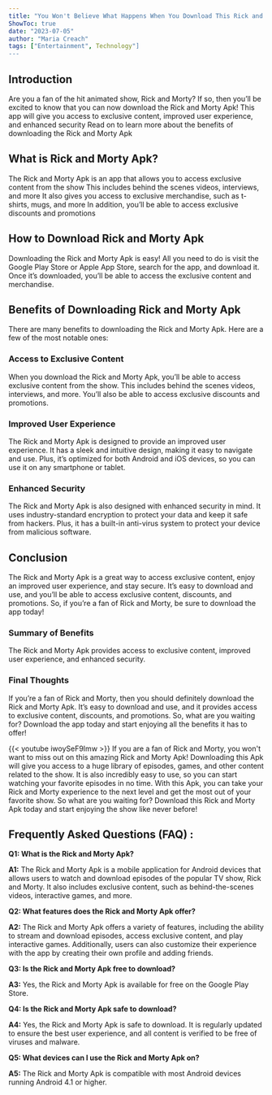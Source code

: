 ```yaml
---
title: "You Won't Believe What Happens When You Download This Rick and Morty Apk!"
ShowToc: true 
date: "2023-07-05"
author: "Maria Creach" 
tags: ["Entertainment", Technology"]
---
```

## Introduction
Are you a fan of the hit animated show, Rick and Morty? If so, then you’ll be excited to know that you can now download the Rick and Morty Apk! This app will give you access to exclusive content, improved user experience, and enhanced security Read on to learn more about the benefits of downloading the Rick and Morty Apk

## What is Rick and Morty Apk?
The Rick and Morty Apk is an app that allows you to access exclusive content from the show This includes behind the scenes videos, interviews, and more It also gives you access to exclusive merchandise, such as t-shirts, mugs, and more In addition, you’ll be able to access exclusive discounts and promotions

## How to Download Rick and Morty Apk
Downloading the Rick and Morty Apk is easy! All you need to do is visit the Google Play Store or Apple App Store, search for the app, and download it. Once it’s downloaded, you’ll be able to access the exclusive content and merchandise.

## Benefits of Downloading Rick and Morty Apk
There are many benefits to downloading the Rick and Morty Apk. Here are a few of the most notable ones:

### Access to Exclusive Content
When you download the Rick and Morty Apk, you’ll be able to access exclusive content from the show. This includes behind the scenes videos, interviews, and more. You’ll also be able to access exclusive discounts and promotions.

### Improved User Experience
The Rick and Morty Apk is designed to provide an improved user experience. It has a sleek and intuitive design, making it easy to navigate and use. Plus, it’s optimized for both Android and iOS devices, so you can use it on any smartphone or tablet.

### Enhanced Security
The Rick and Morty Apk is also designed with enhanced security in mind. It uses industry-standard encryption to protect your data and keep it safe from hackers. Plus, it has a built-in anti-virus system to protect your device from malicious software.

## Conclusion
The Rick and Morty Apk is a great way to access exclusive content, enjoy an improved user experience, and stay secure. It’s easy to download and use, and you’ll be able to access exclusive content, discounts, and promotions. So, if you’re a fan of Rick and Morty, be sure to download the app today!

### Summary of Benefits
The Rick and Morty Apk provides access to exclusive content, improved user experience, and enhanced security. 

### Final Thoughts
If you’re a fan of Rick and Morty, then you should definitely download the Rick and Morty Apk. It’s easy to download and use, and it provides access to exclusive content, discounts, and promotions. So, what are you waiting for? Download the app today and start enjoying all the benefits it has to offer!

{{< youtube iwoySeF9Imw >}} 
If you are a fan of Rick and Morty, you won't want to miss out on this amazing Rick and Morty Apk! Downloading this Apk will give you access to a huge library of episodes, games, and other content related to the show. It is also incredibly easy to use, so you can start watching your favorite episodes in no time. With this Apk, you can take your Rick and Morty experience to the next level and get the most out of your favorite show. So what are you waiting for? Download this Rick and Morty Apk today and start enjoying the show like never before!

## Frequently Asked Questions (FAQ) :
**Q1: What is the Rick and Morty Apk?**

**A1:** The Rick and Morty Apk is a mobile application for Android devices that allows users to watch and download episodes of the popular TV show, Rick and Morty. It also includes exclusive content, such as behind-the-scenes videos, interactive games, and more.

**Q2: What features does the Rick and Morty Apk offer?**

**A2:** The Rick and Morty Apk offers a variety of features, including the ability to stream and download episodes, access exclusive content, and play interactive games. Additionally, users can also customize their experience with the app by creating their own profile and adding friends.

**Q3: Is the Rick and Morty Apk free to download?**

**A3:** Yes, the Rick and Morty Apk is available for free on the Google Play Store.

**Q4: Is the Rick and Morty Apk safe to download?**

**A4:** Yes, the Rick and Morty Apk is safe to download. It is regularly updated to ensure the best user experience, and all content is verified to be free of viruses and malware.

**Q5: What devices can I use the Rick and Morty Apk on?**

**A5:** The Rick and Morty Apk is compatible with most Android devices running Android 4.1 or higher.



